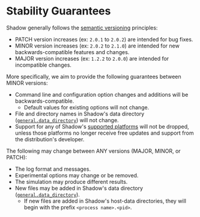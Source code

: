 # Stability Guarantees

Shadow generally follows the [semantic versioning](https://semver.org/)
principles:

- PATCH version increases (ex: `2.0.1` to `2.0.2`) are intended for bug fixes.
- MINOR version increases (ex: `2.0.2` to `2.1.0`) are intended for new
  backwards-compatible features and changes.
- MAJOR version increases (ex: `1.2.2` to `2.0.0`) are intended for
  incompatible changes.

More specifically, we aim to provide the following guarantees between MINOR
versions:

- Command line and configuration option changes and additions will be
  backwards-compatible.
	- Default values for existing options will not change.
- File and directory names in Shadow's data directory
  ([`general.data_directory`](shadow_config_spec.md#generaldata_directory))
  will not change.
- Support for any of Shadow's [supported platforms](supported_platforms.md)
  will not be dropped, unless those platforms no longer receive free updates
  and support from the distribution's developer.

The following may change between ANY versions (MAJOR, MINOR, or PATCH):

- The log format and messages.
- Experimental options may change or be removed.
- The simulation may produce different results.
- New files may be added in Shadow's data directory
  ([`general.data_directory`](shadow_config_spec.md#generaldata_directory)).
	- If new files are added in Shadow's host-data directories, they will begin
	  with the prefix `<process name>.<pid>`.
